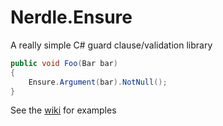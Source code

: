 # Nerdle.Ensure
A really simple C# guard clause/validation library

```csharp
public void Foo(Bar bar)
{
    Ensure.Argument(bar).NotNull();
}
```

See the [wiki](https://github.com/edpollitt/Nerdle.Ensure/wiki) for examples
